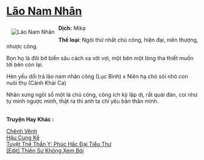 <a href="https://utruyen.com/lao-nam-nhan/21986/" title="Lão Nam Nhân"><h1>Lão Nam Nhân</h1></a><div style="display:table"><img align="right" style="float: left; padding: 10px;" src="https://utruyen.com/images/story/200x260/lao-nam-nhan.jpg" alt="Lão Nam Nhân"><b>Dịch:</b> Mika<p></p><b>Thể loại</b>: Ngôi thứ nhất chủ công, hiện đại, niên thượng, nhược công.<p></p>Bọn họ là đôi bờ biển sâu cách xa vời vợi, một bên một lòng tha thiết muốn tới bên còn lại.<p></p>Hèn yếu dối trá lão nam nhân công (Lục Bình) x Niên hạ chó sói nhỏ con nuôi thụ (Cảnh Khải Ca)<p></p>Nhân xưng ngôi số một là chủ công, công ích kỷ lập dị, rất quái đản, coi như tự mình ngược mình, thật ra thì anh ta chỉ yêu bản thân mình.</div><p><br><b>Truyện Hay Khác :</b></p><a href="https://utruyen.com/chenh-venh/21983/" alt="Chênh Vênh">Chênh Vênh</a><br/><a href="https://github.com/quanluxury/truyenhot/tree/master/truyenhay/11607/" alt="Hậu Cung Kế">Hậu Cung Kế</a><br/><a href="https://github.com/quanluxury/truyenhot/tree/master/truyenhay/16315/" alt="Tuyệt Thế Thần Y: Phúc Hắc Đại Tiểu Thư">Tuyệt Thế Thần Y: Phúc Hắc Đại Tiểu Thư</a><br/><a href="https://dammyh.wordpress.com/2019/11/07/edit-thien-su-khong-xem-boi/" alt="[Edit] Thiên Sư Không Xem Bói">[Edit] Thiên Sư Không Xem Bói</a><br/>